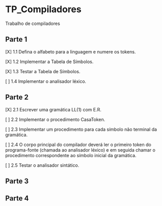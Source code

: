 # TP_Compiladores
Trabalho de compiladores

## Parte 1
[X] 1.1 Defina o alfabeto para a linguagem e numere os tokens.

[X] 1.2 Implementar a Tabela de Símbolos.

[X] 1.3 Testar a Tabela de Símbolos.

[ ] 1.4 Implementar o analisador léxico.

## Parte 2
[X] 2.1 Escrever uma gramática LL(1) com E.R.

[ ] 2.2 Implementar o procedimento CasaToken.

[ ] 2.3 Implementar um procedimento para cada símbolo não terminal da gramática.

[ ] 2.4 O corpo principal do compilador deverá ler o primeiro token do programa-fonte
(chamada ao analisador léxico) e em seguida chamar o procedimento
correspondente ao símbolo inicial da gramática.

[ ] 2.5 Testar o analisador sintático.

## Parte 3

## Parte 4
